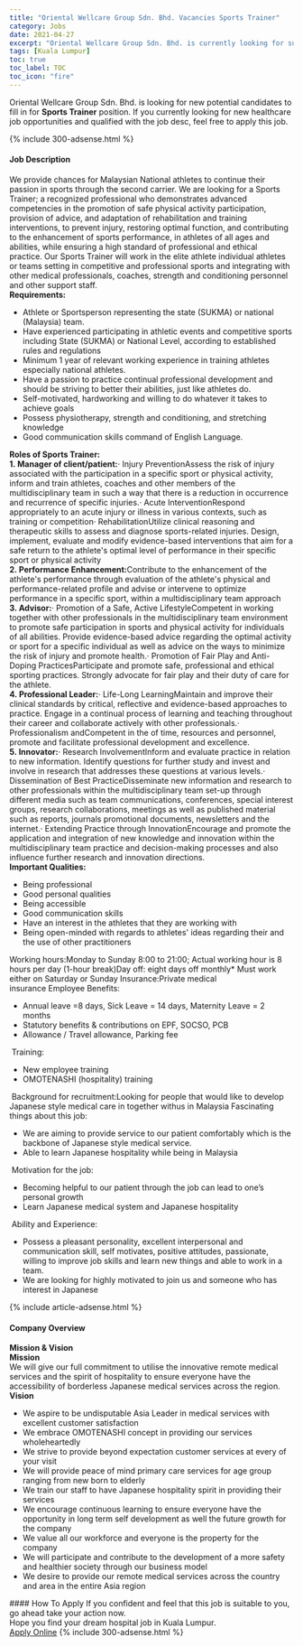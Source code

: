 ```yaml
---
title: "Oriental Wellcare Group Sdn. Bhd. Vacancies Sports Trainer" 
category: Jobs 
date: 2021-04-27 
excerpt: "Oriental Wellcare Group Sdn. Bhd. is currently looking for suitable person to fill in the Sports Trainer which positioned at Kuala Lumpur" 
tags: [Kuala Lumpur] 
toc: true 
toc_label: TOC 
toc_icon: "fire" 
--- 
```


<p>Oriental Wellcare Group Sdn. Bhd. is looking for new potential candidates to fill in for <b>Sports Trainer</b> position. If you currently looking for new healthcare job opportunities and qualified with the job desc, feel free to apply this job.
</p>{% include 300-adsense.html %} 
<div><div><h4>Job Description</h4></div><div><div><span><div><div><div>We provide chances for Malaysian National athletes to continue their passion in sports through the second carrier.&#160;We are looking for a Sports Trainer; a recognized professional who demonstrates advanced competencies in the promotion of safe physical activity participation, provision of advice, and adaptation of rehabilitation and training interventions, to prevent injury, restoring optimal function, and contributing to the enhancement of sports performance, in athletes of all ages and abilities, while ensuring a high standard of professional and ethical practice.&#160;Our Sports Trainer will work in the elite athlete individual athletes or teams setting in competitive and professional sports and integrating with other medical professionals, coaches, strength and conditioning personnel and other support staff.&#160;</div><div><strong>Requirements:</strong></div><ul><li>Athlete or Sportsperson representing the state (SUKMA) or national (Malaysia) team.</li><li>Have experienced participating in athletic events and competitive sports including State (SUKMA) or National Level, according to established rules and regulations</li><li>Minimum 1 year of relevant working experience in training athletes especially national athletes.</li><li>Have a passion to practice continual professional development and should be striving to better their abilities, just like athletes do.</li><li>Self-motivated, hardworking and willing to do whatever it takes to achieve goals</li><li>Possess physiotherapy, strength and conditioning, and stretching knowledge</li><li>Good communication skills command of English Language.</li></ul><div><strong>Roles of Sports Trainer:</strong>&#160;</div><div><strong>1.&#160;Manager of client/patient:</strong>&#183; Injury PreventionAssess the risk of injury associated with the participation in a specific sport or physical activity, inform and train athletes, coaches and other members of the multidisciplinary team in such a way that there is a reduction in occurrence and recurrence of specific injuries.&#183; Acute InterventionRespond appropriately to an acute injury or illness in various contexts, such as training or competition&#183; RehabilitationUtilize clinical reasoning and therapeutic skills to assess and diagnose sports-related injuries. Design, implement, evaluate and modify evidence-based interventions that aim for a safe return to the athlete's optimal level of performance in their specific sport or physical activity&#160;</div><div><strong>2.&#160;Performance Enhancement:</strong>Contribute to the enhancement of the athlete's performance through evaluation of the athlete's physical and performance-related profile and advise or intervene to optimize performance in a specific sport, within a multidisciplinary team approach&#160;</div><div><strong>3.&#160;Advisor:</strong>&#183; Promotion of a Safe, Active LifestyleCompetent in working together with other professionals in the multidisciplinary team environment to promote safe participation in sports and physical activity for individuals of all abilities. Provide evidence-based advice regarding the optimal activity or sport for a specific individual as well as advice on the ways to minimize the risk of injury and promote health.&#183; Promotion of Fair Play and Anti-Doping PracticesParticipate and promote safe, professional and ethical sporting practices. Strongly advocate for fair play and their duty of care for the athlete.&#160;</div><div><strong>4.&#160;Professional Leader:</strong>&#183; Life-Long LearningMaintain and improve their clinical standards by critical, reflective and evidence-based approaches to practice. Engage in a continual process of learning and teaching throughout their career and collaborate actively with other professionals.&#183; Professionalism andCompetent in the of time, resources and personnel, promote and facilitate professional development and excellence.&#160;</div><div><strong>5.&#160;Innovator:</strong>&#183; Research InvolvementInform and evaluate practice in relation to new information. Identify questions for further study and invest and involve in research that addresses these questions at various levels.&#183; Dissemination of Best PracticeDisseminate new information and research to other professionals within the multidisciplinary team set-up through different media such as team communications, conferences, special interest groups, research collaborations, meetings as well as published material such as reports, journals promotional documents, newsletters and the internet.&#183; Extending Practice through InnovationEncourage and promote the application and integration of new knowledge and innovation within the multidisciplinary team practice and decision-making processes and also influence further research and innovation directions.&#160;</div><div><strong>Important Qualities:</strong></div><ul><li>Being professional</li><li>Good personal qualities</li><li>Being accessible</li><li>Good communication skills</li><li>Have an interest in the athletes that they are working with</li><li>Being open-minded with regards to athletes' ideas regarding their and the use of other practitioners</li></ul>Working hours:Monday to Sunday 8:00 to 21:00; Actual working hour is 8 hours per day (1-hour break)Day off: eight days off monthly* Must work either on Saturday or Sunday&#160;Insurance:Private medical insurance&#160;Employee Benefits:<ul><li>Annual leave =8 days, Sick Leave = 14 days, Maternity Leave = 2 months</li><li>Statutory benefits &amp; contributions on EPF, SOCSO, PCB</li><li>Allowance / Travel allowance, Parking fee</li></ul>&#160;Training:<ul><li>New employee training</li><li>OMOTENASHI (hospitality) training</li></ul>&#160;Background for recruitment:Looking for people that would like to develop Japanese style medical care in together withus in Malaysia&#160;Fascinating things about this job:<ul><li>We are aiming to provide service to our patient comfortably which is the backbone of Japanese style medical service.</li><li>Able to learn Japanese hospitality while being in Malaysia</li></ul>&#160;Motivation for the job:<ul><li>Becoming helpful to our patient through the job can lead to one&#8217;s personal growth</li><li>Learn Japanese medical system and Japanese hospitality</li></ul>&#160;Ability and Experience:<ul><li>Possess a pleasant personality, excellent interpersonal and communication skill, self motivates, positive attitudes, passionate, willing to improve job skills and learn new things and able to work in a team.</li><li>We are looking for highly motivated to join us and someone who has interest in Japanese</li></ul></div></div></span></div></div></div> 
{% include article-adsense.html %} 
<div><div><h4>Company Overview</h4></div><div><div><span><div><div>
<div><strong>Mission &amp; Vision</strong></div>
<div><strong>Mission</strong></div>
<div>We will give our full commitment to utilise the innovative remote medical services and the spirit of hospitality to ensure everyone have the accessibility of borderless Japanese medical services across the region.</div>
<div><strong>Vision</strong></div>
<ul>
<li>We aspire to be undisputable Asia Leader in medical services with excellent customer satisfaction</li>
<li>We embrace OMOTENASHI concept in providing our services wholeheartedly</li>
<li>We strive to provide beyond expectation customer services at every of your visit</li>
<li>We will provide peace of mind primary care services for age group ranging from new born to elderly</li>
<li>We train our staff to have Japanese hospitality spirit in providing their services</li>
<li>We encourage continuous learning to ensure everyone have the opportunity in long term self development as well the future growth for the company</li>
<li>We value all our workforce and everyone is the property for the company</li>
<li>We will participate and contribute to the development of a more safety and healthier society through our business model</li>
<li>We desire to provide our remote medical services across the country and area in the entire Asia region</li>
</ul>
</div></div></span></div></div></div> 
#### How To Apply 
If you confident and feel that this job is suitable to you, go ahead take your action now. <br/> 
Hope you find your dream hospital job in Kuala Lumpur. <br/> 
<a href="https://www.jobstreet.com.my/en/job/sports-trainer-4539603?jobId=jobstreet-my-job-4539603" class="btn btn--warning" target="_blank" rel="nofollow noopenner">Apply Online</a> 
{% include 300-adsense.html %} 